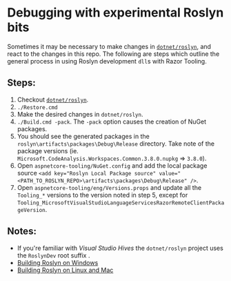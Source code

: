 # Debugging with experimental Roslyn bits
Sometimes it may be necessary to make changes in [`dotnet/roslyn`](https://github.com/dotnet/roslyn), and react to the changes in this repo. The following are steps which outline the general process in using Roslyn development `dll`s with Razor Tooling.

## Steps:
1. Checkout [`dotnet/roslyn`](https://github.com/dotnet/roslyn).
2. `./Restore.cmd`
3. Make the desired changes in `dotnet/roslyn`.
4. `./Build.cmd -pack`. The `-pack` option causes the creation of NuGet packages.
5. You should see the generated packages in the `roslyn\artifacts\packages\Debug\Release` directory. Take note of the package versions (ie. `Microsoft.CodeAnalysis.Workspaces.Common.3.8.0.nupkg` => `3.8.0`).
6. Open `aspnetcore-tooling/NuGet.config` and add the local package source `<add key="Roslyn Local Package source" value="<PATH_TO_ROSLYN_REPO>\artifacts\packages\Debug\Release" />`.
7. Open `aspnetcore-tooling/eng/Versions.props` and update all the `Tooling_*` versions to the version noted in step 5, except for  `Tooling_MicrosoftVisualStudioLanguageServicesRazorRemoteClientPackageVersion`.

## Notes:
- If you're familiar with _Visual Studio Hives_ the `dotnet/roslyn` project uses the `RoslynDev` root suffix .
- [Building Roslyn on Windows](https://github.com/dotnet/roslyn/blob/main/docs/contributing/Building,%20Debugging,%20and%20Testing%20on%20Windows.md)
- [Building Roslyn on Linux and Mac](https://github.com/dotnet/roslyn/blob/main/docs/infrastructure/cross-platform.md)
